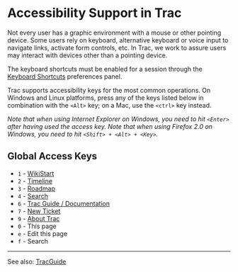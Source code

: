# Accessibility Support in Trac


Not every user has a graphic environment with a mouse or other pointing device. Some users rely on keyboard, alternative keyboard or voice input to navigate links, activate form controls, etc. In Trac, we work to assure users may interact with devices other than a pointing device.


The keyboard shortcuts must be enabled for a session through the [Keyboard Shortcuts](/trac/ghc/prefs/keybindings) preferences panel.


Trac supports accessibility keys for the most common operations. On Windows and Linux platforms, press any of the keys listed below in combination with the `<Alt>` key; on a Mac, use the `<ctrl>` key instead.

*Note that when using Internet Explorer on Windows, you need to hit `<Enter>` after having used the access key.*
*Note that when using Firefox 2.0 on Windows, you need to hit `<Shift> + <Alt> + <Key>`.*

## Global Access Keys

- `1` - [WikiStart](wiki-start)
- `2` - [Timeline](trac-timeline)
- `3` - [Roadmap](trac-roadmap)
- `4` - [Search](trac-search)
- `6` - [Trac Guide / Documentation](trac-guide)
- `7` - [New Ticket](trac-tickets)
- `9` - [About Trac](/trac/ghc/about)
- `0` - This page
- `e` - Edit this page
- `f` - Search

---


See also: [TracGuide](trac-guide)